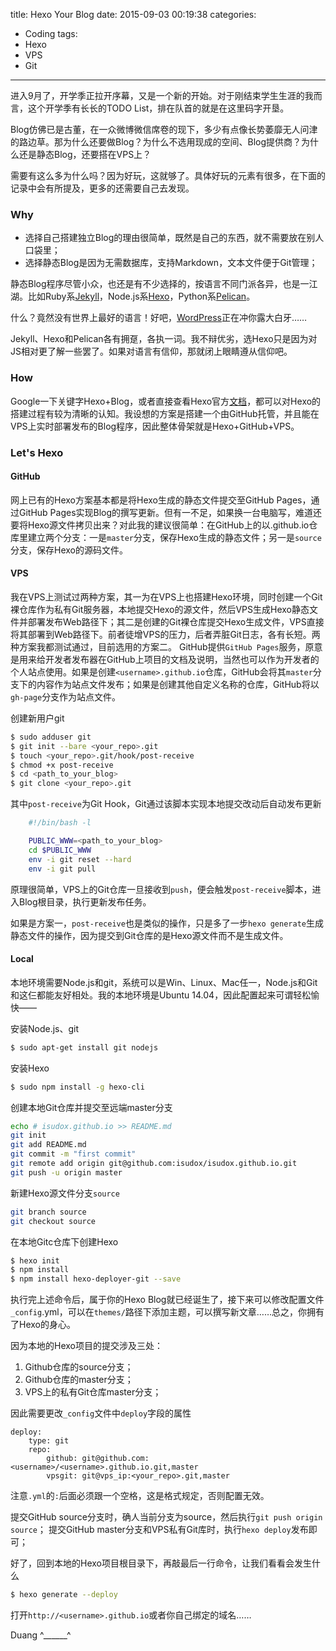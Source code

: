 title: Hexo Your Blog
date: 2015-09-03 00:19:38
categories:
- Coding
tags:
- Hexo
- VPS
- Git
---
进入9月了，开学季正拉开序幕，又是一个新的开始。对于刚结束学生生涯的我而言，这个开学季有长长的TODO List，排在队首的就是在这里码字开垦。

Blog仿佛已是古董，在一众微博微信席卷的现下，多少有点像长势萎靡无人问津的路边草。那为什么还要做Blog？为什么不选用现成的空间、Blog提供商？为什么还是静态Blog，还要搭在VPS上？

需要有这么多为什么吗？因为好玩，这就够了。具体好玩的元素有很多，在下面的记录中会有所提及，更多的还需要自己去发现。

### Why

* 选择自己搭建独立Blog的理由很简单，既然是自己的东西，就不需要放在别人口袋里；
* 选择静态Blog是因为无需数据库，支持Markdown，文本文件便于Git管理；

静态Blog程序尽管小众，也还是有不少选择的，按语言不同门派各异，也是一江湖。比如Ruby系[Jekyll](http://jekyllrb.com)，Node.js系[Hexo](http://hexo.io)，Python系[Pelican](http://blog.getpelican.com)。

什么？竟然没有世界上最好的语言！好吧，[WordPress](http://wordpress.org)正在冲你露大白牙……

Jekyll、Hexo和Pelican各有拥趸，各执一词。我不辩优劣，选Hexo只是因为对JS相对更了解一些罢了。如果对语言有信仰，那就闭上眼睛遵从信仰吧。

### How

Google一下关键字Hexo+Blog，或者直接查看Hexo官方[文档](http://hexo.io/docs)，都可以对Hexo的搭建过程有较为清晰的认知。我设想的方案是搭建一个由GitHub托管，并且能在VPS上实时部署发布的Blog程序，因此整体骨架就是Hexo+GitHub+VPS。

### Let's Hexo

#### GitHub

网上已有的Hexo方案基本都是将Hexo生成的静态文件提交至GitHub Pages，通过GitHub Pages实现Blog的撰写更新。但有一不足，如果换一台电脑写，难道还要将Hexo源文件拷贝出来？对此我的建议很简单：在GitHub上的以<username>.github.io仓库里建立两个分支：一是`master`分支，保存Hexo生成的静态文件；另一是`source`分支，保存Hexo的源码文件。

#### VPS

我在VPS上测试过两种方案，其一为在VPS上也搭建Hexo环境，同时创建一个Git裸仓库作为私有Git服务器，本地提交Hexo的源文件，然后VPS生成Hexo静态文件并部署发布Web路径下；其二是创建的Git裸仓库提交Hexo生成文件，VPS直接将其部署到Web路径下。前者徒增VPS的压力，后者弄脏Git日志，各有长短。两种方案我都测试通过，目前选用的方案二。
GitHub提供`GitHub Pages`服务，原意是用来给开发者发布器在GitHub上项目的文档及说明，当然也可以作为开发者的个人站点使用。如果是创建`<username>.github.io`仓库，GitHub会将其`master`分支下的内容作为站点文件发布；如果是创建其他自定义名称的仓库，GitHub将以`gh-page`分支作为站点文件。

创建新用户git
```bash
$ sudo adduser git
$ git init --bare <your_repo>.git
$ touch <your_repo>.git/hook/post-receive
$ chmod +x post-receive
$ cd <path_to_your_blog>
$ git clone <your_repo>.git
```

其中`post-receive`为Git Hook，Git通过该脚本实现本地提交改动后自动发布更新
```bash
    #!/bin/bash -l

    PUBLIC_WWW=<path_to_your_blog>
    cd $PUBLIC_WWW
    env -i git reset --hard
    env -i git pull
```

原理很简单，VPS上的Git仓库一旦接收到`push`，便会触发`post-receive`脚本，进入Blog根目录，执行更新发布任务。

如果是方案一，`post-receive`也是类似的操作，只是多了一步`hexo generate`生成静态文件的操作，因为提交到Git仓库的是Hexo源文件而不是生成文件。

#### Local

本地环境需要Node.js和git，系统可以是Win、Linux、Mac任一，Node.js和Git和这仨都能友好相处。我的本地环境是Ubuntu 14.04，因此配置起来可谓轻松愉快——

安装Node.js、git
```bash
$ sudo apt-get install git nodejs
```

安装Hexo
```bash
$ sudo npm install -g hexo-cli
```

创建本地Git仓库并提交至远端master分支
```bash
echo # isudox.github.io >> README.md
git init
git add README.md
git commit -m "first commit"
git remote add origin git@github.com:isudox/isudox.github.io.git
git push -u origin master
```

新建Hexo源文件分支`source`
```bash
git branch source
git checkout source
```

在本地Gitc仓库下创建Hexo
```bash
$ hexo init
$ npm install
$ npm install hexo-deployer-git --save
```

执行完上述命令后，属于你的Hexo Blog就已经诞生了，接下来可以修改配置文件`_config`.yml，可以在`themes/`路径下添加主题，可以撰写新文章……总之，你拥有了Hexo的身心。

因为本地的Hexo项目的提交涉及三处：
1. Github仓库的source分支；
2. Github仓库的master分支；
3. VPS上的私有Git仓库master分支；

因此需要更改`_config`文件中`deploy`字段的属性
```
deploy:
    type: git
    repo:
        github: git@github.com:<username>/<username>.github.io.git,master
        vpsgit: git@vps_ip:<your_repo>.git,master
```

注意`.yml`的`:`后面必须跟一个空格，这是格式规定，否则配置无效。

提交GitHub source分支时，确人当前分支为source，然后执行`git push origin source`；
提交GitHub master分支和VPS私有Git库时，执行`hexo deploy`发布即可；

好了，回到本地的Hexo项目根目录下，再敲最后一行命令，让我们看看会发生什么
```bash
$ hexo generate --deploy
```

打开`http://<username>.github.io`或者你自己绑定的域名……

Duang    ^______^
